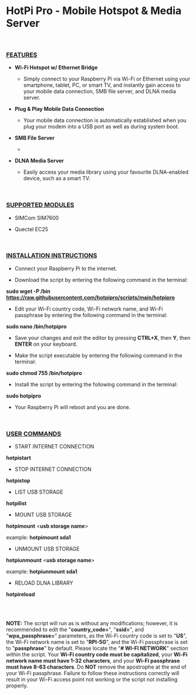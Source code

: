 **<h1>HotPi Pro - Mobile Hotspot & Media Server</h1>**

<br>

**<h3><ins>FEATURES</ins></h3>**

- **Wi-Fi Hotspot w/ Ethernet Bridge**

  - Simply connect to your Raspberry Pi via Wi-Fi or Ethernet using your smartphone, tablet, PC, or smart TV, and instantly gain access to your mobile data connection, SMB file server, and DLNA media server.

- **Plug & Play Mobile Data Connection**

  - Your mobile data connection is automatically established when you plug your modem into a USB port as well as during system boot.

- **SMB File Server**

  -

- **DLNA Media Server**

  - Easily access your media library using your favourite DLNA-enabled device, such as a smart TV.

<BR>

**<h3><ins>SUPPORTED MODULES</ins></h3>**

- SIMCom SIM7600

- Quectel EC25

<br>

**<h3><ins>INSTALLATION INSTRUCTIONS</ins></h3>**

- Connect your Raspberry Pi to the internet.

- Download the script by entering the following command in the terminal:

**sudo wget -P /bin https://raw.githubusercontent.com/hotpipro/scripts/main/hotpipro**

- Edit your Wi-Fi country code, Wi-Fi network name, and Wi-Fi passphrase by entering the following command in the terminal:

**sudo nano /bin/hotpipro**

- Save your changes and exit the editor by pressing **CTRL+X**, then **Y**, then **ENTER** on your keyboard.

- Make the script executable by entering the following command in the terminal:

**sudo chmod 755 /bin/hotpipro**

- Install the script by entering the following command in the terminal:

**sudo hotpipro**

- Your Raspberry Pi will reboot and you are done.

<br>

**<h3><ins>USER COMMANDS</ins></h3>**

- START INTERNET CONNECTION

**hotpistart**

- STOP INTERNET CONNECTION

**hotpistop**

- LIST USB STORAGE

**hotpilist**

- MOUNT USB STORAGE

**hotpimount** \<**usb storage name**\>

example: **hotpimount sda1**

- UNMOUNT USB STORAGE

**hotpiunmount** \<**usb storage name**\>

example: **hotpiunmount sda1**

- RELOAD DLNA LIBRARY

**hotpireload**

<br>
<br>

**NOTE:** The script will run as is without any modifications; however, it is recommended to edit the "**country_code=**", "**ssid=**", and "**wpa_passphrase=**" parameters, as the Wi-Fi country code is set to "**US**", the Wi-Fi network name is set to "**RPI-5G**", and the Wi-Fi passphrase is set to "**passphrase**" by default. Please locate the "**# WI-FI NETWORK**" section within the script. Your **Wi-Fi country code must be capitalized**, your **Wi-Fi network name must have 1-32 characters**, and your **Wi-Fi passphrase must have 8-63 characters**. Do **NOT** remove the apostrophe at the end of your Wi-Fi passphrase. Failure to follow these instructions correctly will result in your Wi-Fi access point not working or the script not installing properly.
